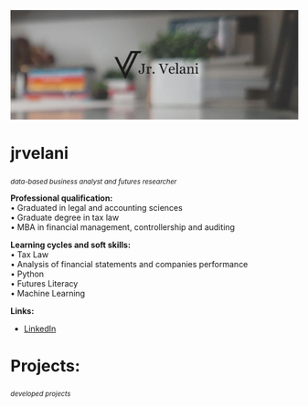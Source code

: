 <p align="center">
  <img src="cvr.jpg" >
</p>

# jrvelani
<sub>*data-based business analyst and futures researcher*</sub>

**Professional qualification:** <br>
• Graduated in legal and accounting sciences <br>
• Graduate degree in tax law <br>
• MBA in financial management, controllership and auditing

**Learning cycles and soft skills:** <br>
• Tax Law <br> 
• Analysis of financial statements and companies performance <br> 
• Python <br> 
• Futures Literacy <br> 
• Machine Learning

**Links:**
* [LinkedIn](https://www.linkedin.com/in/jrvelani/)

# Projects:
<sub>*developed projects*</sub>

